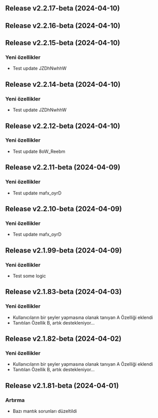 ## Release v2.2.17-beta (2024-04-10)

## Release v2.2.16-beta (2024-04-10)

## Release v2.2.15-beta (2024-04-10)

### Yeni özellikler

- Test update JZDhNwhhW

## Release v2.2.14-beta (2024-04-10)

### Yeni özellikler

- Test update JZDhNwhhW

## Release v2.2.12-beta (2024-04-10)

### Yeni özellikler

- Test update 8oW_Reebm

## Release v2.2.11-beta (2024-04-09)

### Yeni özellikler

- Test update mafx_oyrD

## Release v2.2.10-beta (2024-04-09)

### Yeni özellikler

- Test update mafx_oyrD

## Release v2.1.99-beta (2024-04-09)

### Yeni özellikler

- Test some logic

## Release v2.1.83-beta (2024-04-03)

### Yeni özellikler

- Kullanıcıların bir şeyler yapmasına olanak tanıyan A Özelliği eklendi
- Tanıtılan Özellik B, artık destekleniyor...

## Release v2.1.82-beta (2024-04-02)

### Yeni özellikler

- Kullanıcıların bir şeyler yapmasına olanak tanıyan A Özelliği eklendi
- Tanıtılan Özellik B, artık destekleniyor...

## Release v2.1.81-beta (2024-04-01)

### Artırma

- Bazı mantık sorunları düzeltildi
